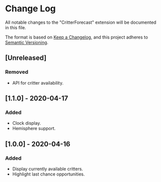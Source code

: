 # Change Log
All notable changes to the "CritterForecast" extension will be documented in this file.

The format is based on [Keep a Changelog](https://keepachangelog.com/en/1.0.0/),
and this project adheres to [Semantic Versioning](https://semver.org/spec/v2.0.0.html).

## [Unreleased]
### Removed
- API for critter availability.

## [1.1.0] - 2020-04-17
### Added
- Clock display.
- Hemisphere support.

## [1.0.0] - 2020-04-16
### Added
- Display currently available critters.
- Highlight last chance opportunities.